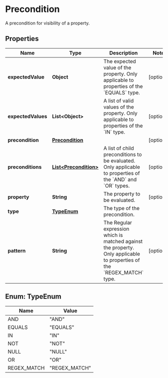 

# Precondition

A precondition for visibility of a property.

## Properties

| Name | Type | Description | Notes |
|------------ | ------------- | ------------- | -------------|
|**expectedValue** | **Object** | The expected value of the property.   Only applicable to properties of the &#x60;EQUALS&#x60; type. |  [optional] |
|**expectedValues** | **List&lt;Object&gt;** | A list of valid values of the property.   Only applicable to properties of the &#x60;IN&#x60; type. |  [optional] |
|**precondition** | [**Precondition**](Precondition.md) |  |  [optional] |
|**preconditions** | [**List&lt;Precondition&gt;**](Precondition.md) | A list of child preconditions to be evaluated.   Only applicable to properties of the &#x60;AND&#x60; and &#x60;OR&#x60; types. |  [optional] |
|**property** | **String** | The property to be evaluated. |  [optional] |
|**type** | [**TypeEnum**](#TypeEnum) | The type of the precondition. |  |
|**pattern** | **String** | The Regular expression which is matched against the property.   Only applicable to properties of the &#x60;REGEX_MATCH&#x60; type. |  [optional] |



## Enum: TypeEnum

| Name | Value |
|---- | -----|
| AND | &quot;AND&quot; |
| EQUALS | &quot;EQUALS&quot; |
| IN | &quot;IN&quot; |
| NOT | &quot;NOT&quot; |
| NULL | &quot;NULL&quot; |
| OR | &quot;OR&quot; |
| REGEX_MATCH | &quot;REGEX_MATCH&quot; |




